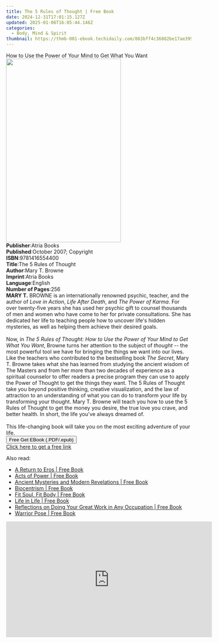 ```yaml
---
title: The 5 Rules of Thought | Free Book
date: 2024-12-31T17:01:15.127Z
updated: 2025-01-06T16:05:44.146Z
categories:
  - Body, Mind & Spirit
thumbnail: https://thmb-001-ebook.techidaily.com/863bff4c36882be17ae399d462b61358d9ad1a3efd148a1aad8c50868ca6913f.jpg
---
```

<main id="book-container">
  <div class="flex flex-col">
    <div class="book-brief flex-1 py-6 px-4 sm:p-6 md:py-10 md:px-8">
      <!-- brief-->
      <div class="book-brief-main">
        How to Use the Power of Your Mind to Get What You Want
      </div>
    </div>
    <div
      class="book-meta-info flex-1 grid gap-4 col-start-1 col-end-3 row-start-1 sm:mb-6 sm:grid-cols-4 lg:gap-6 lg:col-start-2 lg:row-end-6 lg:row-span-6 lg:mb-0"
    >
      <div
        class="book-meta-info-left place-content-center mt-4 p-4 text-sm leading-6 col-start-2 col-span-2 dark:text-slate-400"
      >
        <img
          class="w-full h-500 object-cover rounded-lg sm:h-255 sm:col-span-2 lg:col-span-full"
          src="https://img-001-ebook.techidaily.com/5b144a306d01b72990e70a902951e2abf2d5394a9110e49b4f4096439f19dd76.jpg"
          alt=""
          width="312"
          height="500"
        />
      </div>
      <div
        class="book-meta-info-right mt-2 col-start-1 row-start-2 col-span-3 self-center"
      >
        <!-- meta data  -->
        <div class="flex flex-col px-4 md:px-8">
          <div class="flex-1">
            <strong>Publisher</strong>:<span class="px-2">Atria Books</span>
          </div>
          <div class="flex-1">
            <strong>Published</strong>:<span class="px-2"
              >October 2007; Copyright</span
            >
          </div>
          <div class="flex-1">
            <strong>ISBN</strong>:<span class="px-2">9781416554400</span>
          </div>
          <div class="flex-1">
            <strong>Title</strong>:<span class="px-2"
              >The 5 Rules of Thought</span
            >
          </div>
          <div class="flex-1">
            <strong>Author</strong>:<span class="px-2">Mary T. Browne</span>
          </div>
          <div class="flex-1">
            <strong>Imprint</strong>:<span class="px-2">Atria Books</span>
          </div>
          <div class="flex-1">
            <strong>Language</strong>:<span class="px-2">English</span>
          </div>
          <div class="flex-1">
            <strong>Number of Pages</strong>:<span class="px-2">256</span>
          </div>
        </div>
      </div>
    </div>
    <div class="book-description flex-1 py-6 px-4 sm:p-6 md:py-10 md:px-8">
      <div class="book-description-main">
        <div accordion-content="" id="description">
          <b>MARY T.</b> BROWNE is an internationally renowned psychic, teacher,
          and the author of <i>Love in Action</i>, <i>Life After Death</i>, and
          <i>The Power of Karma</i>. For over twenty-five years she has used her
          psychic gift to counsel thousands of men and women who have come to
          her for private consultations. She has dedicated her life to teaching
          people how to uncover life's hidden mysteries, as well as helping them
          achieve their desired goals. <br /><br />
          Now, in
          <i
            >The 5 Rules of Thought: How to Use the Power of Your Mind to Get
            What You Want</i
          >, Browne turns her attention to the subject of <i>thought</i> -- the
          most powerful tool we have for bringing the things we want into our
          lives. Like the teachers who contributed to the bestselling book
          <i>The Secret</i>, Mary T. Browne takes what she has learned from
          studying the ancient wisdom of The Masters and from her more than two
          decades of experience as a spiritual counselor to offer readers a
          precise program they can use to apply the Power of Thought to get the
          things they want. The 5 Rules of Thought take you beyond positive
          thinking, creative visualization, and the law of attraction to an
          understanding of what you can do to transform your life by
          transforming your thought. Mary T. Browne will teach you how to use
          the 5 Rules of Thought to get the money you desire, the true love you
          crave, and better health. In short, the life you've always dreamed of.
          <br /><br />
          This life-changing book will take you on the most exciting adventure
          of your life.
        </div>
        <div class="accordion-fader"></div>
      </div>
    </div>
    <div class="book-excerpts flex-1 py-6 px-4 sm:p-6 md:py-10 md:px-8"></div>
    <div
      class="book-about-author flex-1 py-6 px-4 sm:p-6 md:py-10 md:px-8"
    ></div>
    <div class="book-free-get flex-1 py-6 px-4 sm:p-6 md:py-10 md:px-8">
      <button
        id="btn-free-get"
        class="bg-blue-500 hover:bg-blue-700 text-white font-bold py-2 px-4 rounded"
      >
        Free Get EBook (.PDF/.epub)
      </button>
      <div id="countdown-display" class="px-2 text-lg mt-2"></div>
      <a
        id="free-link"
        class="hidden bg-blue-500 hover:bg-blue-700 text-white font-bold py-2 px-4 rounded"
        href="https://www.ebooks.com/en-us/book/313025/the-5-rules-of-thought/mary-t-browne/"
        target="_blank"
        >Click here to get a free link</a
      >
    </div>
    <script>
      let countdownTime = 0;
      let countdownInterval = null;
      document
        .getElementById('btn-free-get')
        .addEventListener('click', startCountdown);
      function startCountdown() {
        countdownTime = new Date().getTime() + 60000 * 3;
        countdownInterval = setInterval(updateCountdown, 1000);
        document.getElementById('btn-free-get').disabled = true;
        document
          .getElementById('btn-free-get')
          .classList.add('bg-gray-500', 'cursor-not-allowed');
      }
      function updateCountdown() {
        let currentTime = new Date().getTime();
        let timeLeft = countdownTime - currentTime;
        let secondsLeft = Math.floor(timeLeft / 1000);
        document.getElementById('countdown-display').innerHTML =
          `Remaining time: ${secondsLeft} seconds.`;
        if (secondsLeft <= 0) {
          clearInterval(countdownInterval);
          document.getElementById('btn-free-get').classList.add('hidden');
          document.getElementById('free-link').classList.remove('hidden');
          document.getElementById('countdown-display').innerHTML = '';
        }
      }
    </script>
  </div>
</main>

<ins class="adsbygoogle"
      style="display:block"
      data-ad-client="ca-pub-7571918770474297"
      data-ad-slot="8358498916"
      data-ad-format="auto"
      data-full-width-responsive="true"></ins>
    

<span class="atpl-alsoreadstyle">Also read:</span>
<div><ul>
<li><a href="https://novels-ebooks.techidaily.com/210328048-9781944648190-a-return-to-eros/"><u>A Return to Eros | Free Book</u></a></li>
<li><a href="https://novels-ebooks.techidaily.com/210327198-9781582708621-acts-of-power/"><u>Acts of Power | Free Book</u></a></li>
<li><a href="https://novels-ebooks.techidaily.com/210329460-9781528767521-ancient-mysteries-and-modern-revelations/"><u>Ancient Mysteries and Modern Revelations | Free Book</u></a></li>
<li><a href="https://novels-ebooks.techidaily.com/210328005-9781935251248-biocentrism/"><u>Biocentrism | Free Book</u></a></li>
<li><a href="https://novels-ebooks.techidaily.com/210328145-9781935251057-fit-soul-fit-body/"><u>Fit Soul, Fit Body | Free Book</u></a></li>
<li><a href="https://novels-ebooks.techidaily.com/210328171-9781941631072-life-in-life/"><u>Life in Life | Free Book</u></a></li>
<li><a href="https://novels-ebooks.techidaily.com/210329498-9781736712337-reflections-on-doing-your-great-work-in-any-occupation/"><u>Reflections on Doing Your Great Work in Any Occupation | Free Book</u></a></li>
<li><a href="https://novels-ebooks.techidaily.com/210328456-9781937856700-warrior-pose/"><u>Warrior Pose | Free Book</u></a></li>
</ul></div>

<!-- affiliate ads begin -->
<iframe width="560" height="315" src="https://www.youtube.com/embed/zAzTErKy6h8?si=vi5z3M9_7fW6qiAJ" title="YouTube video player" frameborder="0" allow="accelerometer; autoplay; clipboard-write; encrypted-media; gyroscope; picture-in-picture; web-share" referrerpolicy="strict-origin-when-cross-origin" allowfullscreen></iframe>
<!-- affiliate ads end -->

